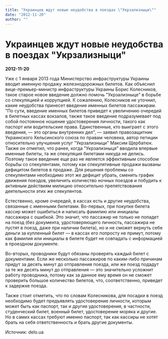 ```yaml
---
title: "Украинцев ждут новые неудобства в поездах \"Укрзализныци\""
date: "2012-11-20"
author: ""
---
```


# Украинцев ждут новые неудобства в поездах "Укрзализныци"

**2012-11-20** 

Уже с 1 января 2013 года Министерство инфраструктуры Украины вводит именную продажу железнодорожных билетов. Как объяснил вице-премьер-министр инфраструктуры Украины Борис Колесников, такое старое новое введение должно помочь "Укрзализныце" в борьбе со спекуляцией и коррупцией. К сожалению, Колесников не уточнил, какие неудобства принесет введение именных билетов пассажирам. "По сути, введение именных билетов приведет к увеличению очередей в билетных кассах вокзалов, также такое введение подразумевает под собой постоянное ношение удостоверения личности, такого как паспорт или водительские права. Единственные, кто выиграет с этого введения, — это органы внутренних дел", — заявил правозащитник Украинского Хельсинского союза по правам человека, автор петиции относительно улучшения услуг "Укрзализныци" Максим Щербатюк. Также он отметил, что ранее, когда "Укрзализныця" вводила впервые именные билеты, та же спекуляция билетами никуда не делись. Поэтому такое введение еще раз не является эффективным способом борьбы со спекулянтами, потому как спекулятивные продажи вызваны дефицитом билетов в продаже. Для решения проблемы со спекулянтами необходимо этот же дефицит убрать, сменить график движения поездов, увеличить количество ночных поездов и побудить к активным действиям милицию относительно препятствования деятельности этих же спекулянтов.

Естественно, кроме очередей, в кассах есть и другие неудобства, связанные с именными билетами. Во-первых, при покупке билета кассир может ошибиться и написать фамилию или инициалы пассажира с ошибкой. Это значит, что пассажир не только не попадет на поезд (без документа, удостоверяющего личность, пассажира не пустят в поезд, даже при наличии билета), но и не сможет вернуть себе деньги за купленный билет — в кассах его попросту не примут, потому как фамилия или инициалы в билете будет не совпадать с информацией в проездном документе.

Во-вторых, проводники будут обязаны проверять каждый билет с документами. Если же несколько пассажиров по каким-либо причинам придут за десять минут до отправления поезда, или же поезд подадут за те же десять минут до отправления — это значительно усложнит работу проводника, потому как за данное ему время он не сможет проверить большое количество билетов, что, соответственно, приведет к задержке поезда.

Также стоит отметить, что по словам Колесникова, для посадки в поезд необходимо будет предъявлять удостоверение личности, которым может быть как паспорт, так и другие удостоверения, в частности, студенческий билет, военный билет, удостоверение моряка и другие. Но в самих кассах требуют именно паспорт, так как кассиры не хотят брать на себя ответственность и брать другие документы.

Источник: delo.ua